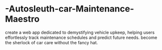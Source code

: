 # -Autosleuth-car-Maintenance-Maestro
create a web app dedicated to demystifying vehicle upkeep, helping users effortlessly track maintenance schedules and predict future needs. become the sherlock of car care without the fancy hat.
